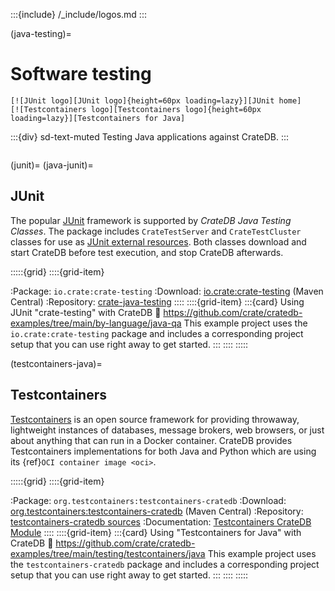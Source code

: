 :::{include} /_include/logos.md
:::

(java-testing)=

# Software testing

```{div} .float-right
[![JUnit logo][JUnit logo]{height=60px loading=lazy}][JUnit home]
[![Testcontainers logo][Testcontainers logo]{height=60px loading=lazy}][Testcontainers for Java]
```
:::{div} sd-text-muted
Testing Java applications against CrateDB.
:::
```{div} .clearfix
```

(junit)=
(java-junit)=
## JUnit

The popular [JUnit] framework is supported by *CrateDB Java Testing Classes*.
The package includes `CrateTestServer` and `CrateTestCluster` classes for use
as [JUnit external resources]. Both classes download and start CrateDB before
test execution, and stop CrateDB afterwards.

:::::{grid}
::::{grid-item}

:Package: `io.crate:crate-testing`
:Download: [io.crate:crate-testing] (Maven Central)
:Repository: [crate-java-testing]
::::
::::{grid-item}
:::{card} Using JUnit "crate-testing" with CrateDB
:link: https://github.com/crate/cratedb-examples/tree/main/by-language/java-qa
This example project uses the `io.crate:crate-testing` package and includes a
corresponding project setup that you can use right away to get started.
:::
::::
:::::

(testcontainers-java)=
## Testcontainers

[Testcontainers] is an open source framework for providing throwaway,
lightweight instances of databases, message brokers, web browsers, or
just about anything that can run in a Docker container.
CrateDB provides Testcontainers implementations for both Java and Python
which are using its {ref}`OCI container image <oci>`.

:::::{grid}
::::{grid-item}

:Package: `org.testcontainers:testcontainers-cratedb`
:Download: [org.testcontainers:testcontainers-cratedb] (Maven Central)
:Repository: [testcontainers-cratedb sources]
:Documentation: [Testcontainers CrateDB Module]
::::
::::{grid-item}
:::{card} Using "Testcontainers for Java" with CrateDB
:link: https://github.com/crate/cratedb-examples/tree/main/testing/testcontainers/java
This example project uses the `testcontainers-cratedb` package and includes a
corresponding project setup that you can use right away to get started.
:::
::::
:::::


[crate-java-testing]: https://github.com/crate/crate-java-testing
[JUnit]: https://junit.org/
[JUnit external resources]: https://github.com/junit-team/junit4/wiki/Rules#externalresource-rules
[Testcontainers]: https://testcontainers.com/
[Testcontainers CrateDB Module]: https://java.testcontainers.org/modules/databases/cratedb/
[testcontainers-cratedb sources]: https://github.com/testcontainers/testcontainers-java/tree/main/modules/cratedb/src/main/java/org/testcontainers/cratedb

[io.crate:crate-testing]: https://repo1.maven.org/maven2/io/crate/crate-testing/
[org.testcontainers:testcontainers-cratedb]: https://repo1.maven.org/maven2/org/testcontainers/testcontainers-cratedb/
